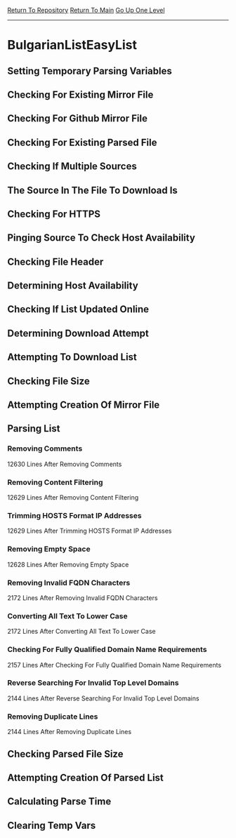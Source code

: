 [Return To Repository](https://github.com/deathbybandaid/piholeparser/)
[Return To Main](https://github.com/deathbybandaid/piholeparser/blob/master/RecentRunLogs/Mainlog.md)
[Go Up One Level](https://github.com/deathbybandaid/piholeparser/blob/master/RecentRunLogs/TopLevelScripts/30-Processing-Blacklists.md)
____________________________________
# BulgarianListEasyList
## Setting Temporary Parsing Variables
## Checking For Existing Mirror File
## Checking For Github Mirror File
## Checking For Existing Parsed File
## Checking If Multiple Sources
## The Source In The File To Download Is
## Checking For HTTPS
## Pinging Source To Check Host Availability
## Checking File Header
## Determining Host Availability
## Checking If List Updated Online
## Determining Download Attempt
## Attempting To Download List
## Checking File Size
## Attempting Creation Of Mirror File
## Parsing List
### Removing Comments
12630 Lines After Removing Comments
### Removing Content Filtering
12629 Lines After Removing Content Filtering
### Trimming HOSTS Format IP Addresses
12629 Lines After Trimming HOSTS Format IP Addresses
### Removing Empty Space
12628 Lines After Removing Empty Space
### Removing Invalid FQDN Characters
2172 Lines After Removing Invalid FQDN Characters
### Converting All Text To Lower Case
2172 Lines After Converting All Text To Lower Case
### Checking For Fully Qualified Domain Name Requirements
2157 Lines After Checking For Fully Qualified Domain Name Requirements
### Reverse Searching For Invalid Top Level Domains
2144 Lines After Reverse Searching For Invalid Top Level Domains
### Removing Duplicate Lines
2144 Lines After Removing Duplicate Lines
## Checking Parsed File Size
## Attempting Creation Of Parsed List
## Calculating Parse Time
## Clearing Temp Vars
